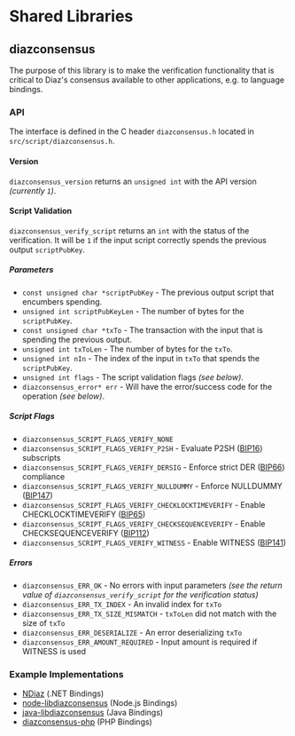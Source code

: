 Shared Libraries
================

## diazconsensus

The purpose of this library is to make the verification functionality that is critical to Diaz's consensus available to other applications, e.g. to language bindings.

### API

The interface is defined in the C header `diazconsensus.h` located in `src/script/diazconsensus.h`.

#### Version

`diazconsensus_version` returns an `unsigned int` with the API version *(currently `1`)*.

#### Script Validation

`diazconsensus_verify_script` returns an `int` with the status of the verification. It will be `1` if the input script correctly spends the previous output `scriptPubKey`.

##### Parameters
- `const unsigned char *scriptPubKey` - The previous output script that encumbers spending.
- `unsigned int scriptPubKeyLen` - The number of bytes for the `scriptPubKey`.
- `const unsigned char *txTo` - The transaction with the input that is spending the previous output.
- `unsigned int txToLen` - The number of bytes for the `txTo`.
- `unsigned int nIn` - The index of the input in `txTo` that spends the `scriptPubKey`.
- `unsigned int flags` - The script validation flags *(see below)*.
- `diazconsensus_error* err` - Will have the error/success code for the operation *(see below)*.

##### Script Flags
- `diazconsensus_SCRIPT_FLAGS_VERIFY_NONE`
- `diazconsensus_SCRIPT_FLAGS_VERIFY_P2SH` - Evaluate P2SH ([BIP16](https://github.com/diaz/bips/blob/master/bip-0016.mediawiki)) subscripts
- `diazconsensus_SCRIPT_FLAGS_VERIFY_DERSIG` - Enforce strict DER ([BIP66](https://github.com/diaz/bips/blob/master/bip-0066.mediawiki)) compliance
- `diazconsensus_SCRIPT_FLAGS_VERIFY_NULLDUMMY` - Enforce NULLDUMMY ([BIP147](https://github.com/diaz/bips/blob/master/bip-0147.mediawiki))
- `diazconsensus_SCRIPT_FLAGS_VERIFY_CHECKLOCKTIMEVERIFY` - Enable CHECKLOCKTIMEVERIFY ([BIP65](https://github.com/diaz/bips/blob/master/bip-0065.mediawiki))
- `diazconsensus_SCRIPT_FLAGS_VERIFY_CHECKSEQUENCEVERIFY` - Enable CHECKSEQUENCEVERIFY ([BIP112](https://github.com/diaz/bips/blob/master/bip-0112.mediawiki))
- `diazconsensus_SCRIPT_FLAGS_VERIFY_WITNESS` - Enable WITNESS ([BIP141](https://github.com/diaz/bips/blob/master/bip-0141.mediawiki))

##### Errors
- `diazconsensus_ERR_OK` - No errors with input parameters *(see the return value of `diazconsensus_verify_script` for the verification status)*
- `diazconsensus_ERR_TX_INDEX` - An invalid index for `txTo`
- `diazconsensus_ERR_TX_SIZE_MISMATCH` - `txToLen` did not match with the size of `txTo`
- `diazconsensus_ERR_DESERIALIZE` - An error deserializing `txTo`
- `diazconsensus_ERR_AMOUNT_REQUIRED` - Input amount is required if WITNESS is used

### Example Implementations
- [NDiaz](https://github.com/NicolasDorier/NDiaz/blob/master/NDiaz/Script.cs#L814) (.NET Bindings)
- [node-libdiazconsensus](https://github.com/bitpay/node-libdiazconsensus) (Node.js Bindings)
- [java-libdiazconsensus](https://github.com/dexX7/java-libdiazconsensus) (Java Bindings)
- [diazconsensus-php](https://github.com/Bit-Wasp/diazconsensus-php) (PHP Bindings)
